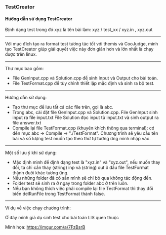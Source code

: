 ### TestCreator

#### Hướng dẫn sử dụng TestCreator

Định dạng test trong đó xyz là tên bài làm:
xyz / test_xx / xyz.in , xyz.out

-----------------------------------------------

Với mục đích tạo ra format test tương tác tốt với themis và CooJudge, mình tạo TestCreator giúp giải quyết việc này đơn giản hơn và lớn nhất là chạy được trên linux.

-----------------------------------------------
Thư mục bao gồm:
- File GenInput.cpp và Solution.cpp để sinh Input và Output cho bài toán.
- File TestFormat.cpp để tùy chỉnh thiết lập mặc định và sinh ra bộ test.
-----------------------------------------------
Hướng dẫn sử dụng:
- Tạo thư mục để lưu tất cả các file trên, gọi là abc.
- Trong abc, cài đặt file GenInput.cpp và Solution.cpp.
	File GenInput sinh input ra file input.txt
	File Solution đọc input từ input.txt và sinh output ra file answer.txt
- Compile lại file TestFormat.cpp (khuyên khích thông qua terminal):
	cd đến mục abc -> Compile -> "./TestFormat".
	Chương trình sẽ yêu cầu tên bài và số lượng test muốn tạo theo thứ tự tương ứng mình nhập vào.
-----------------------------------------------
Một số lưu ý khi sử dụng:
- Mặc định mình để định dạng test là "xyz.in" và "xyz.out", nếu muốn thay đổi, ta chỉ cần thay (string) inp và (string) out ở đầu file TestFormat thành đuôi khác tương ứng.
- Nếu những folder đã có sẵn mình sẽ chỉ bỏ qua không tác động đến.
- Folder test sẽ sinh ra ở ngay trong folder abc ở trên luôn.
- Nếu bạn không thích việc phải compile lại file TestFormat thì thay đổi biến delRunFile trong TestFormat thành false.
-----------------------------------------------
Ví dụ về việc chạy chương trình:

Ở đây mình giả dụ sinh test cho bài toán LIS quen thuộc

Minh họa: https://imgur.com/a/7FzBsrB

